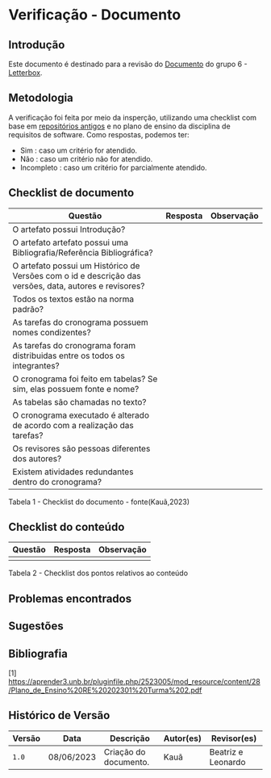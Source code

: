 # Verificação - Documento

## Introdução
Este documento é destinado para a revisão do [Documento](<link para o documento>) do grupo 6 - [Letterbox](https://github.com/Requisitos-de-Software/2023.1-Letterboxd).

## Metodologia

A verificação foi feita por meio da insperção, utilizando uma checklist com base em [repositórios antigos](https://github.com/Requisitos-de-Software) e no plano de ensino da disciplina de requisitos de software. Como respostas, podemos ter: 

- Sim : caso um critério for atendido.
- Não : caso um critério não for atendido.
- Incompleto : caso um critério for parcialmente atendido.

## Checklist de documento
|Questão|Resposta|Observação|
|-------|--------|----------|
|O artefato possui Introdução?                                                                                |        |          |
|O artefato artefato possui uma Bibliografia/Referência Bibliográfica?                                        |        |          |
|O artefato possui um Histórico de Versões com o id e descrição das versões, data, autores e revisores?       |        |          |
|Todos os textos estão na norma padrão?                                                                       |        |          |
|As tarefas do cronograma possuem nomes condizentes?                                                          |        |          |
|As tarefas do cronograma foram distribuidas entre os todos os integrantes?                                   |        |          |
|O cronograma foi feito em tabelas? Se sim, elas possuem fonte e nome?                                        |        |          |
|As tabelas são chamadas no texto?                                                                            |        |          |
|O cronograma executado é alterado de acordo com a realização das tarefas?                                    |        |          |
|Os revisores são pessoas diferentes dos autores?                                                             |        |          |
|Existem atividades redundantes dentro do cronograma?                                                         |        |          |

Tabela 1 - Checklist do documento - fonte(Kauã,2023)

## Checklist do conteúdo
|Questão|Resposta|Observação|
|-------|--------|----------|
|       |        |          |

Tabela 2 - Checklist dos pontos relativos ao conteúdo

## Problemas encontrados

## Sugestões

## Bibliografia
[1] https://aprender3.unb.br/pluginfile.php/2523005/mod_resource/content/28/Plano_de_Ensino%20RE%20202301%20Turma%202.pdf 

## Histórico de Versão

| Versão | Data          | Descrição                          | Autor(es)     |  Revisor(es)       |
| ------ | ------------- | ---------------------------------- | ------------- | ------------------ |
| `1.0`  | 08/06/2023    | Criação do documento.              |  Kauã         | Beatriz e Leonardo |
